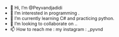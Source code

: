 - 👋 Hi, I’m @Peyvandjadidi
- 👀 I’m interested in programming .
- 🌱 I’m currently learning C# and practicing python.
- 💞️ I’m looking to collaborate on ..
- 📫 How to reach me : my instagram : _pyvnd

<!---
Peyvandjadidi/Peyvandjadidi is a ✨ special ✨ repository because its `README.md` (this file) appears on your GitHub profile.
You can click the Preview link to take a look at your changes.
--->
